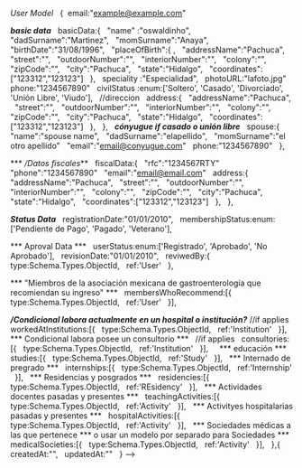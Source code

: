 *User Model* &nbsp;
{&nbsp;
  email:"example@example.com" &nbsp;

  ***basic data*** &nbsp;
  basicData:{ &nbsp;
    "name" :"oswaldinho", &nbsp;
    "dadSurname":"Martinez", &nbsp;
    "momSurname":"Anaya", &nbsp;
    "birthDate":"31/08/1996", &nbsp;
    "placeOfBirth":{     , &nbsp;
      "addressName":"Pachuca", &nbsp;
      "street":"", &nbsp;
      "outdoorNumber":"", &nbsp;
      "interiorNumber":"", &nbsp;
      "colony":"", &nbsp;
      "zipCode":"", &nbsp;
      "city":"Pachuca", &nbsp;
      "state":"Hidalgo", &nbsp;
      "coordinates":["123312","123123"] &nbsp;
    }, &nbsp;
    speciality :"Especialidad", &nbsp;
    photoURL:"lafoto.jpg" &nbsp;
    phone:"1234567890" &nbsp;
    civilStatus :enum:['Soltero', 'Casado', 'Divorciado', 'Unión Libre', 'Viudo'], &nbsp;
    //direccion &nbsp;
    address:{ &nbsp;
      "addressName":"Pachuca", &nbsp;
      "street":"", &nbsp;
      "outdoorNumber":"", &nbsp;
      "interiorNumber":"", &nbsp;
      "colony":"", &nbsp;
      "zipCode":"", &nbsp;
      "city":"Pachuca", &nbsp;
      "state":"Hidalgo", &nbsp;
      "coordinates":["123312","123123"] &nbsp;
    },     &nbsp;
  }, &nbsp;
  ***cónyugue if casado o unión libre*** &nbsp;
  spouse:{ &nbsp;
    "name":"spouse name", &nbsp;
    "dadSurname":"elapellido", &nbsp;
    "momSurname":"el otro apellido" &nbsp;
    "email":"email@conyugue.com" &nbsp;
    phone:"1234567890" &nbsp;
  }, &nbsp;

  *** */Datos fiscales*** &nbsp;
  fiscalData:{ &nbsp;
    "rfc":"1234567RTY" &nbsp;
    "phone":"1234567890" &nbsp;
    "email":"email@email.com" &nbsp;
    address:{ &nbsp;
      "addressName":"Pachuca", &nbsp;
      "street":"", &nbsp;
      "outdoorNumber":"", &nbsp;
      "interiorNumber":"", &nbsp;
      "colony":"", &nbsp;
      "zipCode":"", &nbsp;
      "city":"Pachuca", &nbsp;
      "state":"Hidalgo", &nbsp;
      "coordinates":["123312","123123"] &nbsp;
    },  &nbsp;
  }, &nbsp;

  ***Status Data*** &nbsp;
  registrationDate:"01/01/2010", &nbsp;
  membershipStatus:enum:['Pendiente de Pago', 'Pagado', 'Veterano'], &nbsp;

  *** Aproval  Data *** &nbsp;
  userStatus:enum:['Registrado', 'Aprobado', 'No Aprobado'], &nbsp;
  revisionDate:"01/01/2010", &nbsp;
  reviwedBy:{ &nbsp;
    type:Schema.Types.ObjectId, &nbsp;
    ref:'User' &nbsp;
  }, &nbsp;

  *** "Miembros de la asociación mexicana de gastroenterología que recomiendan su ingreso" *** &nbsp;
  membersWhoRecommend:[{ &nbsp;
    type:Schema.Types.ObjectId, &nbsp;
    ref:'User' &nbsp;
  }], &nbsp;

***/Condicional labora actualmente en un hospital o institución?***
  //if applies &nbsp;
  workedAtInstitutions:[{ &nbsp;
    type:Schema.Types.ObjectId, &nbsp;
    ref:'Institution' &nbsp;
  }], &nbsp;
  *** Condicional labora posee un consultorio *** &nbsp;
  //if applies &nbsp;
  consultories:[{ &nbsp;
    type:Schema.Types.ObjectId, &nbsp;
    ref:'Institution' &nbsp;
  }], &nbsp;
   &nbsp;
  *** educación *** &nbsp;
  studies:[{ &nbsp;
    type:Schema.Types.ObjectId, &nbsp;
    ref:'Study' &nbsp;
  }],     &nbsp;
  *** Internado de pregrado *** &nbsp;
  internships:[{ &nbsp;
    type:Schema.Types.ObjectId, &nbsp;
    ref:'Internship' &nbsp;
  }], &nbsp;
  *** Residencias y posgrados *** &nbsp;
  residencies:[{ &nbsp;
    type:Schema.Types.ObjectId, &nbsp;
    ref:'REsidency' &nbsp;
  }], &nbsp;
  *** Actividades docentes pasadas y presentes *** &nbsp;
  teachingActivities:[{ &nbsp;
    type:Schema.Types.ObjectId, &nbsp;
    ref:'Activity' &nbsp;
  }], &nbsp;
  *** Activityes hospitalarias pasadas y presentes *** &nbsp;
  hospitalActivities:[{ &nbsp;
    type:Schema.Types.ObjectId, &nbsp;
    ref:'Activity' &nbsp;
  }], &nbsp;
  *** Sociedades médicas a las que pertenece *** o usar un modelo por separado para Sociedades *** &nbsp;
  medicalSocieties:[{ &nbsp;
    type:Schema.Types.ObjectId, &nbsp;
    ref:'Activity' &nbsp;
  }], &nbsp;
},{
  createdAt:"", &nbsp;
  updatedAt:"" &nbsp;
} -->
